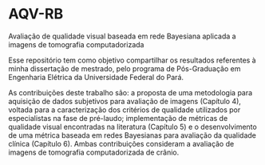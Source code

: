 # AQV-RB
Avaliação de qualidade visual baseada em rede Bayesiana aplicada a imagens de tomografia computadorizada




Esse repositório tem como objetivo compartilhar os resultados referentes à minha dissertação de mestrado, pelo programa de Pós-Graduação em Engenharia Elétrica da Universidade Federal do Pará.


As contribuições deste trabalho são: a proposta de uma metodologia para aquisição de dados subjetivos para avaliação de imagens (Capítulo 4), voltada para a caracterização dos critérios de qualidade utilizados por especialistas na fase de pré-laudo; implementação de métricas de qualidade visual encontradas na literatura (Capítulo 5) e o desenvolvimento de uma métrica baseada em redes Bayesianas para avaliação da qualidade clínica (Capítulo 6). Ambas contribuições consideram a avaliação de imagens de tomografia computadorizada de crânio.
